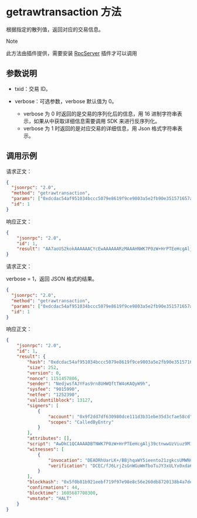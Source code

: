 # getrawtransaction 方法

根据指定的散列值，返回对应的交易信息。
> [!Note]
>
> 此方法由插件提供，需要安装 [RpcServer](https://github.com/neo-project/neo-modules/releases) 插件才可以调用

## 参数说明

- txid：交易 ID。

- verbose：可选参数，verbose 默认值为 0。
  - verbose 为 0 时返回的是交易的序列化后的信息，用 16 进制字符串表示，如果从中获取详细信息需要调用 SDK 来进行反序列化。
  - verbose 为 1 时返回的是对应交易的详细信息，用 Json 格式字符串表示。

## 调用示例

请求正文：

```json
{
  "jsonrpc": "2.0",
  "method": "getrawtransaction",
  "params": ["0xdcdac54af951034bccc5079e8619f9ce9803a5e2fb90e351571657a62e38b28a"],
  "id": 1
}
```

响应正文：

```json
{
    "jsonrpc": "2.0",
    "id": 1,
    "result": "AA7aoUS2kokAAAAAACYcEwAAAAAARzMAAAHNWK7P0zW+HrPTEeHcgAlj39ctnwEAXQMA5AtUAgAAAAwUzViuz9M1vh6z0xHh3IAJY9/XLZ8MFM1Yrs/TNb4es9MR4dyACWPf1y2fE8AMCHRyYW5zZmVyDBS8r0HWhMfUrW7g2Z2pcHudHwyOZkFifVtSOAFCDEADRhUarLK+/BBjhqaWY5ieento21zgkcsUMWNCBWGd+v8a35zatNRgFbUkni4dDNI/BGc3zOgPT6EwroUsgvR+KQwhAv3yei642bBp1hrlpk26E7iWN8VC2MdMXWurST/mONaPC0GVRA14"
}
```

请求正文：

verbose = 1，返回 JSON 格式的结果。

```json
{
  "jsonrpc": "2.0",
  "method": "getrawtransaction",
  "params": ["0xdcdac54af951034bccc5079e8619f9ce9803a5e2fb90e351571657a62e38b28a", 1],
  "id": 1
}
```

响应正文：

```json
{
    "jsonrpc": "2.0",
    "id": 1,
    "result": {
        "hash": "0xdcdac54af951034bccc5079e8619f9ce9803a5e2fb90e351571657a62e38b28a",
        "size": 252,
        "version": 0,
        "nonce": 1151457806,
        "sender": "NedjwsfAJYFas9rn8UHWQftTW4oKAQyW9h",
        "sysfee": "9015990",
        "netfee": "1252390",
        "validuntilblock": 13127,
        "signers": [
            {
                "account": "0x9f2dd7df630980dce111d3b31ebe35d3cfae58cd",
                "scopes": "CalledByEntry"
            }
        ],
        "attributes": [],
        "script": "AwDkC1QCAAAADBTNWK7P0zW+HrPTEeHcgAlj39ctnwwUzViuz9M1vh6z0xHh3IAJY9/XLZ8TwAwIdHJhbnNmZXIMFLyvQdaEx9StbuDZnalwe50fDI5mQWJ9W1I4",
        "witnesses": [
            {
                "invocation": "DEADRhUarLK+/BBjhqaWY5ieento21zgkcsUMWNCBWGd+v8a35zatNRgFbUkni4dDNI/BGc3zOgPT6EwroUsgvR+",
                "verification": "DCEC/fJ6LrjZsGnWGuWmTboTuJY3xULYx0xda6tJP+Y41o8LQZVEDXg="
            }
        ],
        "blockhash": "0x5f0b81b921eebf719f97e98e8c56e260db8720138b4a7def766b1498a3f4296b",
        "confirmations": 44,
        "blocktime": 1605687708300,
        "vmstate": "HALT"
    }
}
```



